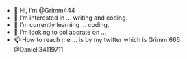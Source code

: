 - 👋 Hi, I’m @Grimm444
- 👀 I’m interested in ... writing and coding.
- 🌱 I’m currently learning ... coding.
- 💞️ I’m looking to collaborate on ... 
- 📫 How to reach me ...  is by my twitter which is Grimm 666 @Daniell34119711

<!---
Grimm444/Grimm444 is a ✨ special ✨ repository because its `README.md` (this file) appears on your GitHub profile.
You can click the Preview link to take a look at your changes.
--->
